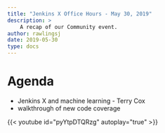 ```yaml
---
title: "Jenkins X Office Hours - May 30, 2019"
description: >
    A recap of our Community event.
author: rawlingsj
date: 2019-05-30
type: docs
---
```


# Agenda

- Jenkins X and machine learning - Terry Cox
- walkthrough of new code coverage

{{< youtube id="pyYtpDTQRzg" autoplay="true" >}}
